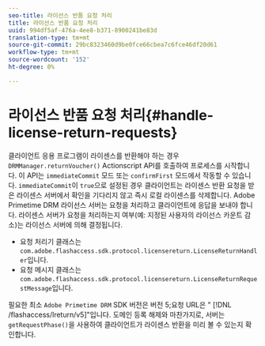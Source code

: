 ```yaml
---
seo-title: 라이선스 반품 요청 처리
title: 라이선스 반품 요청 처리
uuid: 994df5af-476a-4ee8-b371-8900241be83d
translation-type: tm+mt
source-git-commit: 29bc8323460d9be0fce66cbea7c6fce46df20d61
workflow-type: tm+mt
source-wordcount: '152'
ht-degree: 0%

---
```



# 라이선스 반품 요청 처리{#handle-license-return-requests}

클라이언트 응용 프로그램이 라이센스를 반환해야 하는 경우 `DRMManager.returnVoucher()` Actionscript API를 호출하여 프로세스를 시작합니다. 이 API는 `immediateCommit` 모드 또는 `confirmFirst` 모드에서 작동할 수 있습니다. `immediateCommit`이 `true`으로 설정된 경우 클라이언트는 라이센스 반환 요청을 받은 라이센스 서버에서 확인을 기다리지 않고 즉시 로컬 라이센스를 삭제합니다. Adobe Primetime DRM 라이선스 서버는 요청을 처리하고 클라이언트에 응답을 보내야 합니다. 라이센스 서버가 요청을 처리하는지 여부(예: 지정된 사용자의 라이선스 카운트 감소)는 라이선스 서버에 의해 결정됩니다.

* 요청 처리기 클래스는 `com.adobe.flashaccess.sdk.protocol.licensereturn.LicenseReturnHandler`입니다.
* 요청 메시지 클래스는 `com.adobe.flashaccess.sdk.protocol.licensereturn.LicenseReturnRequestMessage`입니다.

필요한 최소 `Adobe Primetime DRM` SDK 버전은 버전 5;요청 URL은 &quot; [!DNL /flashaccess/lreturn/v5]&quot;입니다. 도메인 등록 해제와 마찬가지로, 서버는 `getRequestPhase()`을 사용하여 클라이언트가 라이센스 반환을 미리 볼 수 있는지 확인합니다.
